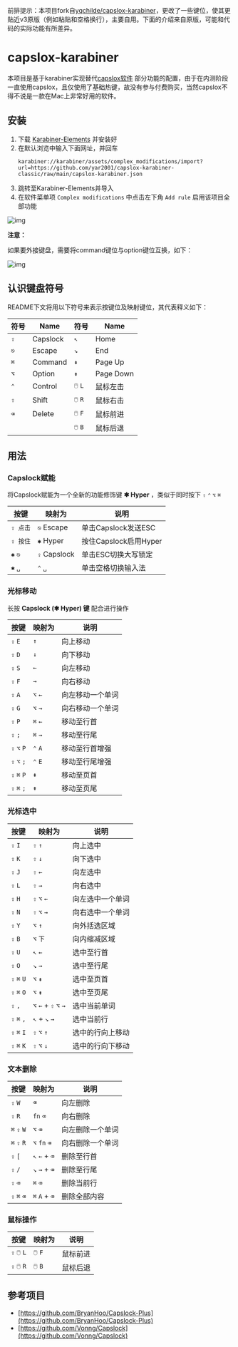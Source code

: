 前排提示：本项目fork自[yqchilde/capslox-karabiner](https://github.com/yqchilde/capslox-karabiner)，更改了一些键位，使其更贴近v3原版（例如粘贴和空格换行），主要自用。下面的介绍来自原版，可能和代码的实际功能有所差异。

# capslox-karabiner

本项目是基于karabiner实现替代[capslox软件](https://capslox.com)
部分功能的配置，由于在内测阶段一直使用capslox，且仅使用了基础热键，故没有参与付费购买，当然capslox不得不说是一款在Mac上非常好用的软件。

## 安装

1. 下载 [Karabiner-Elements](https://karabiner-elements.pqrs.org/) 并安装好
2. 在默认浏览中输入下面网址，并回车
    ```shell
    karabiner://karabiner/assets/complex_modifications/import?url=https://github.com/yar2001/capslox-karabiner-classic/raw/main/capslox-karabiner.json
    ```
3. 跳转至Karabiner-Elements并导入
4. 在软件菜单项 `Complex modifications` 中点击左下角 `Add rule` 启用该项目全部功能

![img](https://pic.yqqy.top/blog/202112231454280.jpg?imageMogr2 "效果图1")

**注意：**

如果要外接键盘，需要将command键位与option键位互换，如下：

![img](https://pic.yqqy.top/blog/202112231505410.jpg "效果图2")

## 认识键盘符号

README下文将用以下符号来表示按键位及映射键位，其代表释义如下：

| 符号 | Name     | 符号    | Name      |
| ---- | -------- | ------- | --------- |
| `⇪`  | Capslock | `↖`     | Home      |
| `⎋`  | Escape   | `↘`     | End       |
| `⌘`  | Command  | `⇞`     | Page Up   |
| `⌥`  | Option   | `⇟`     | Page Down |
| `⌃`  | Control  | `🖱️` `L` | 鼠标左击  |
| `⇧`  | Shift    | `🖱️` `R` | 鼠标右击  |
| `⌫`  | Delete   | `🖱️` `F` | 鼠标前进  |
|      |          | `🖱️` `B` | 鼠标后退  |

## 用法

### Capslock赋能

将Capslock赋能为一个全新的功能修饰键 **✱ Hyper** ，类似于同时按下 `⇧` `⌃` `⌥` `⌘`

| 按键     | 映射为       | 说明                  |
| -------- | ------------ | --------------------- |
| `⇪ 点击` | `⎋` Escape   | 单击Capslock发送ESC   |
| `⇪ 按住` | `✱` Hyper    | 按住Capslock启用Hyper |
| `✱` `⎋`  | `⇪` Capslock | 单击ESC切换大写锁定   |
| `✱` `␣`  | `⌃` `␣`      | 单击空格切换输入法    |

### 光标移动

长按 **Capslock (✱ Hyper) 键** 配合进行操作

| 按键    | 映射为     | 说明       |
| ------- |---------|----------|
| `⇪` `E` | `↑`     | 向上移动     |
| `⇪` `D`     | `↓`     | 向下移动     |
| `⇪` `S`     | `←`     | 向左移动     |
| `⇪` `F`     | `→`     | 向右移动     |
| `⇪` `A`     | `⌥` `←` | 向左移动一个单词 |
| `⇪` `G`     | `⌥` `→` | 向右移动一个单词 |
| `⇪` `P`     | `⌘` `←` | 移动至行首    |
| `⇪` `;`     | `⌘` `→` | 移动至行尾   |
| `⇪` `⌥` `P` | `⌃` `A` | 移动至行首增强  |
| `⇪` `⌥` `;` | `⌃` `E` | 移动至行尾增强 |
| `⇪` `⌘` `P` | `⇞`     | 移动至页首  |
| `⇪` `⌘` `;` | `⇟`     | 移动至页尾    |

### 光标选中

| 按键 | 映射为 | 说明       |
| ---- | ------ |----------|
| `⇪` `I`  | `⇧` `↑` | 向上选中     |
| `⇪` `K`  | `⇧` `↓` | 向下选中     |
| `⇪` `J`  | `⇧` `←` | 向左选中     |
| `⇪` `L`  | `⇧` `→` | 向右选中     |
| `⇪` `H`  | `⇧` `⌥` `←` | 向左选中一个单词 |
| `⇪` `N`  | `⇧` `⌥` `→` | 向右选中一个单词 |
| `⇪` `Y`     | `⌥` `↑` | 向外括选区域   |
| `⇪` `B`     | `⌥` `下` | 向内缩减区域   |
| `⇪` `U`  | `↖` `←` | 选中至行首    |
| `⇪` `O`  | `↘` `→` | 选中至行尾    |
| `⇪` `⌘` `U` | `⌥` `⇞` | 选中至页首    |
| `⇪` `⌘` `O` | `⌥` `⇟` | 选中至页尾    |
| `⇪` `,` | `⌥` `←`  +  `⇧` `⌥` `→` | 选中当前单词   |
| `⇪` `⌘` `,` | `↖`  +  `↘` `→` | 选中当前行 |
| `⇪` `⌘` `I` | `⇧` `⌥` `↑` | 选中的行向上移动 |
| `⇪` `⌘` `K` | `⇧` `⌥` `↓` | 选中的行向下移动 |

### 文本删除

| 按键         | 映射为   | 说明     |
| ----------- | -------- | -------- |
| `⇪` `W`     | `⌫`      | 向左删除 |
| `⇪` `R`     | `fn` `⌫` | 向右删除 |
| `⌘` `⇪` `W` | `⌥` `⌫` | 向左删除一个单词 |
| `⌘` `⇪` `R` | `⌥` `fn` `⌫` | 向右删除一个单词 |
| `⇪` `[` | `↖` `←`  +  `⌫` | 删除至行首 |
| `⇪` `/` | `↘` `→`  +  `⌫` | 删除至行尾 |
| `⇪` `⌫` | `⌘` `⌫` | 删除当前行 |
| `⇪` `⌘` `⌫` | `⌘` `A`  +  `⌫` | 删除全部内容 |

### 鼠标操作

| 按键        | 映射为  | 说明     |
| ----------- | ------- | -------- |
| `⇪` `🖱️` `L` | `🖱️` `F` | 鼠标前进 |
| `⇪` `🖱️` `R` | `🖱️` `B` | 鼠标后退 |

## 参考项目

- [https://github.com/BryanHoo/Capslock-Plus](https://github.com/BryanHoo/Capslock-Plus)
- [https://github.com/Vonng/Capslock](https://github.com/Vonng/Capslock)
